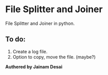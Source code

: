 File Splitter and Joiner
===
File Splitter and Joiner in python.

To do:
---
1. Create a log file.
2. Option to copy, move the file. (maybe?)

**Authered by Jainam Desai**
